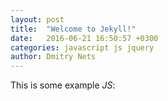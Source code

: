 ```yaml
---
layout: post
title:  "Welcome to Jekyll!"
date:   2016-06-21 16:50:57 +0300
categories: javascript js jquery
author: Dmitry Nets
---
```


This is some example *JS*:
